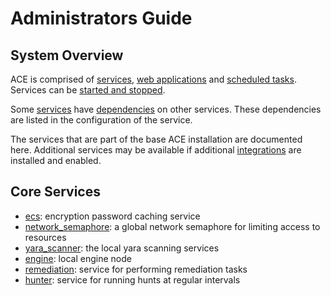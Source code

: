 # Administrators Guide

## System Overview

ACE is comprised of [services](../design/service.md), [web applications](link) and [scheduled tasks](cron_management.md). Services can be [started and stopped](service.md).

Some [services](../design/service.md) have [dependencies](../design/service.md#configuration-options) on other services. These dependencies are listed in the configuration of the service.

The services that are part of the base ACE installation are documented here. Additional services may be available if additional [integrations](../design/integration.md) are installed and enabled.

## Core Services

- [ecs](../design/ecs.md): encryption password caching service
- [network_semaphore](../design/network_semaphore.md): a global network semaphore for limiting access to resources
- [yara_scanner](../design/yara_scanner_service.md): the local yara scanning services
- [engine](../design/engine.md): local engine node
- [remediation](../design/remediation.md): service for performing remediation tasks
- [hunter](../design/hunting.md): service for running hunts at regular intervals
